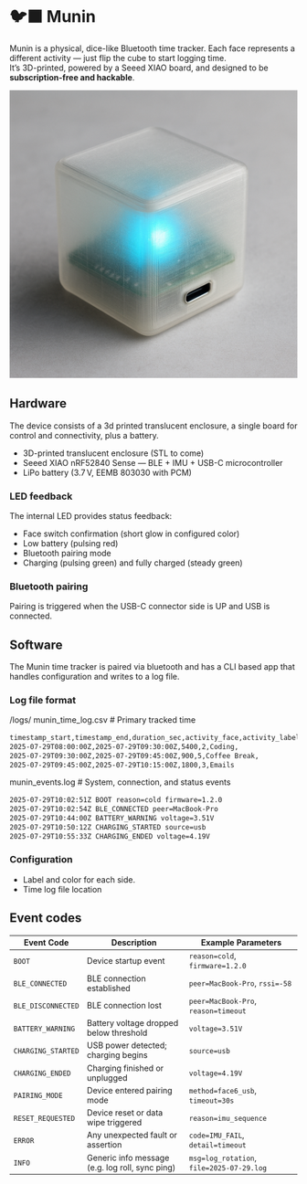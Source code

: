 # 🐦‍⬛ Munin

Munin is a physical, dice-like Bluetooth time tracker. Each face represents a different activity — just flip the cube to start logging time.  
It’s 3D-printed, powered by a Seeed XIAO board, and designed to be **subscription-free and hackable**.

![Munin mockup](munin.png)

## Hardware
The device consists of a 3d printed translucent enclosure, a single board for control and connectivity, plus a battery.

- 3D-printed translucent enclosure (STL to come)
- Seeed XIAO nRF52840 Sense — BLE + IMU + USB-C microcontroller
- LiPo battery (3.7 V, EEMB 803030 with PCM)

### LED feedback
The internal LED provides status feedback:

- Face switch confirmation (short glow in configured color)
- Low battery (pulsing red)
- Bluetooth pairing mode
- Charging (pulsing green) and fully charged (steady green)

### Bluetooth pairing
Pairing is triggered when the USB-C connector side is UP and USB is connected.

## Software
The Munin time tracker is paired via bluetooth and has a CLI based app that handles configuration and writes to a log file.

### Log file format
/logs/
munin_time_log.csv       # Primary tracked time
```
timestamp_start,timestamp_end,duration_sec,activity_face,activity_label,notes
2025-07-29T08:00:00Z,2025-07-29T09:30:00Z,5400,2,Coding,
2025-07-29T09:30:00Z,2025-07-29T09:45:00Z,900,5,Coffee Break,
2025-07-29T09:45:00Z,2025-07-29T10:15:00Z,1800,3,Emails
```
munin_events.log         # System, connection, and status events
```
2025-07-29T10:02:51Z BOOT reason=cold firmware=1.2.0
2025-07-29T10:02:54Z BLE_CONNECTED peer=MacBook-Pro
2025-07-29T10:44:00Z BATTERY_WARNING voltage=3.51V
2025-07-29T10:50:12Z CHARGING_STARTED source=usb
2025-07-29T10:55:33Z CHARGING_ENDED voltage=4.19V
```

### Configuration
- Label and color for each side.
- Time log file location


## Event codes
| Event Code         | Description                                      | Example Parameters                        |
|--------------------|--------------------------------------------------|-------------------------------------------|
| `BOOT`             | Device startup event                             | `reason=cold`, `firmware=1.2.0`           |
| `BLE_CONNECTED`    | BLE connection established                       | `peer=MacBook-Pro`, `rssi=-58`            |
| `BLE_DISCONNECTED` | BLE connection lost                              | `peer=MacBook-Pro`, `reason=timeout`      |
| `BATTERY_WARNING`  | Battery voltage dropped below threshold          | `voltage=3.51V`                           |
| `CHARGING_STARTED` | USB power detected; charging begins              | `source=usb`                              |
| `CHARGING_ENDED`   | Charging finished or unplugged                   | `voltage=4.19V`                           |
| `PAIRING_MODE`     | Device entered pairing mode                      | `method=face6_usb`, `timeout=30s`         |
| `RESET_REQUESTED`  | Device reset or data wipe triggered              | `reason=imu_sequence`                     |
| `ERROR`            | Any unexpected fault or assertion                | `code=IMU_FAIL`, `detail=timeout`         |
| `INFO`             | Generic info message (e.g. log roll, sync ping)  | `msg=log_rotation`, `file=2025-07-29.log` |
